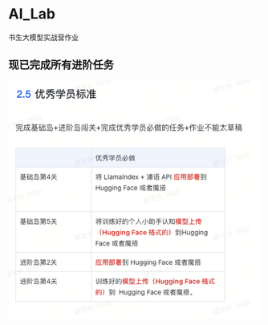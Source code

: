 # AI_Lab
书生大模型实战营作业<br>
  
## 现已完成所有进阶任务

  
![erro](https://github.com/Victory-7291/AI_Lab/raw/main/images/default.jpeg "2024-11-19%2012-45-59.png")
